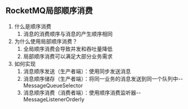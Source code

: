 ## RocketMQ局部顺序消费

1. 什么是顺序消费
   1. 消息的消费顺序与消息的产生顺序相同
2. 为什么使用局部顺序消费？
   1. 全局顺序消费会导致并发和吞吐量降低
   2. 局部顺序消费可以满足大部分业务需求
3. 如何实现
   1. 消息顺序发送（生产者端）：使用同步发送消息
   2. 消息顺序储存（生产者端）：将同一业务的消息发送到同一个队列中--MessageQueueSelector
   3. 消息顺序消费（消费者端）：使用顺序消费监听器--MessageListenerOrderly

